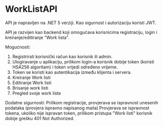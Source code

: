 # WorkListAPI

API je napravljen na .NET 5 verziji.
Kao sigurnost i autorizaciju koristi JWT.

API je razvijen kao backend koji omogućava korisnicima registraciju, login i kreiranje/editiranje "Work lista".

Mogućnosti:
1. Registrirati korisnički račun kao korisnik ili admin.
2. Ulogiravanje u aplikaciju, prilikom login-a korisnik dobije token (koristi HSA256 algoritam) i token vrijedi određeno vrijeme.
3. Token se koristi kao autentikacija između klijenta i servera.
4. Kreiranje Work listi
5. Editiranje Work listi
6. Brisanje work listi
7. Pregled svoje work liste

Dodatne sigurnosti:
Prilikom registracije, provjerava se ispravnost unesenih podataka (provjera ispravno napisanog maila)
Provjerava se ispravnost tokena, ukoliko nije ispravan token, prilikom pristupa "Work listi" korisnik dobije grešku 401 Not Authorized.

